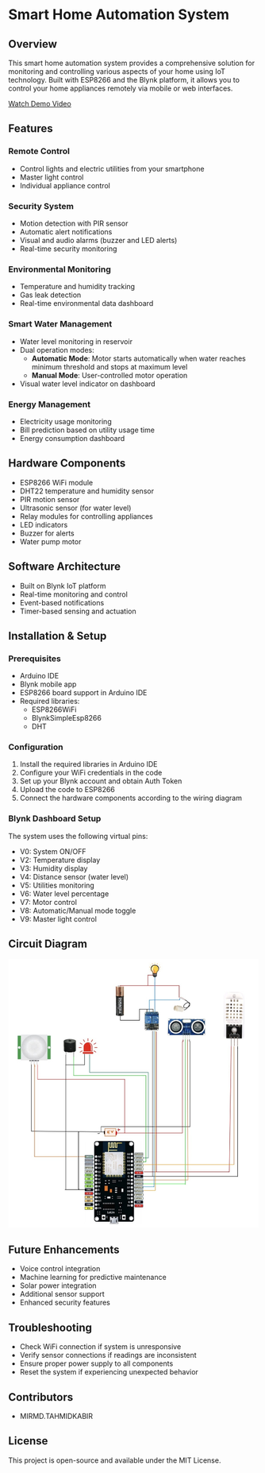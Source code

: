 # Smart Home Automation System

## Overview
This smart home automation system provides a comprehensive solution for monitoring and controlling various aspects of your home using IoT technology. Built with ESP8266 and the Blynk platform, it allows you to control your home appliances remotely via mobile or web interfaces.

[Watch Demo Video](https://www.youtube.com/watch?v=4yWa0fR5BLM)

## Features

### Remote Control
- Control lights and electric utilities from your smartphone
- Master light control
- Individual appliance control

### Security System
- Motion detection with PIR sensor
- Automatic alert notifications
- Visual and audio alarms (buzzer and LED alerts)
- Real-time security monitoring

### Environmental Monitoring
- Temperature and humidity tracking
- Gas leak detection
- Real-time environmental data dashboard

### Smart Water Management
- Water level monitoring in reservoir
- Dual operation modes:
  - **Automatic Mode**: Motor starts automatically when water reaches minimum threshold and stops at maximum level
  - **Manual Mode**: User-controlled motor operation
- Visual water level indicator on dashboard

### Energy Management
- Electricity usage monitoring
- Bill prediction based on utility usage time
- Energy consumption dashboard

## Hardware Components
- ESP8266 WiFi module
- DHT22 temperature and humidity sensor
- PIR motion sensor
- Ultrasonic sensor (for water level)
- Relay modules for controlling appliances
- LED indicators
- Buzzer for alerts
- Water pump motor

## Software Architecture
- Built on Blynk IoT platform
- Real-time monitoring and control
- Event-based notifications
- Timer-based sensing and actuation

## Installation & Setup

### Prerequisites
- Arduino IDE
- Blynk mobile app
- ESP8266 board support in Arduino IDE
- Required libraries:
  - ESP8266WiFi
  - BlynkSimpleEsp8266
  - DHT

### Configuration
1. Install the required libraries in Arduino IDE
2. Configure your WiFi credentials in the code
3. Set up your Blynk account and obtain Auth Token
4. Upload the code to ESP8266
5. Connect the hardware components according to the wiring diagram

### Blynk Dashboard Setup
The system uses the following virtual pins:
- V0: System ON/OFF
- V2: Temperature display
- V3: Humidity display
- V4: Distance sensor (water level)
- V5: Utilities monitoring
- V6: Water level percentage
- V7: Motor control
- V8: Automatic/Manual mode toggle
- V9: Master light control

## Circuit Diagram
![Circuit Diagram](diagram.jpg)

## Future Enhancements
- Voice control integration
- Machine learning for predictive maintenance
- Solar power integration
- Additional sensor support
- Enhanced security features

## Troubleshooting
- Check WiFi connection if system is unresponsive
- Verify sensor connections if readings are inconsistent
- Ensure proper power supply to all components
- Reset the system if experiencing unexpected behavior

## Contributors
- MIRMD.TAHMIDKABIR

## License
This project is open-source and available under the MIT License. 